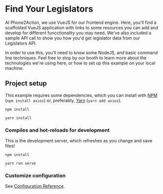 # Find Your Legislators

At Phone2Action, we use VueJS for our frontend engine. Here, you'll find a scaffolded VueJS application with links to some resources you can add and develop for different funcctionality you may need. We've also included a sample API call to show you how you'd get legislator data from our Legislators API.

In order to use this, you'll need to know some NodeJS, and basic command line techniques. Feel free to stop by our booth to learn more about the technologies we're using here, or how to set up this example on your local machine.


## Project setup

This example requires some dependencies, which you can install with [NPM](https://www.npmjs.com/get-npm) (`npm install axios`) or, preferably, [Yarn](https://yarnpkg.com/en/docs/install) (`yarn add axios`).

```
npm install
```

```
yarn install
```

### Compiles and hot-reloads for development

This is the development server, which refreshes as you change and save files! 

```
npm install
```

```
yarn run serve
```

### Customize configuration

See [Configuration Reference](https://cli.vuejs.org/config/).
